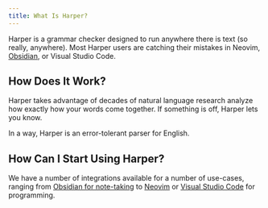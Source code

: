 ```yaml
---
title: What Is Harper?
---
```


Harper is a grammar checker designed to run anywhere there is text (so really, anywhere).
Most Harper users are catching their mistakes in Neovim, [Obsidian](./integrations/obsidian), or Visual Studio Code.

<script>
    import Editor from "$lib/Editor.svelte"
</script>

<div class="h-96">
    <Editor content={`You can try out a editor that uses\nHarper under-the-hood here.\n\nIt is rnning in your browser right now. \n\nNo server required!`}/>
</div>

## How Does It Work?

Harper takes advantage of decades of natural language research analyze how exactly how your words come together.
If something is off, Harper lets you know.

In a way, Harper is an error-tolerant parser for English.

## How Can I Start Using Harper?

We have a number of integrations available for a number of use-cases, ranging from [Obsidian for note-taking](./integrations/obsidian) to [Neovim](./integrations/neovim) or [Visual Studio Code](./integrations/visual-studio-code) for programming.
